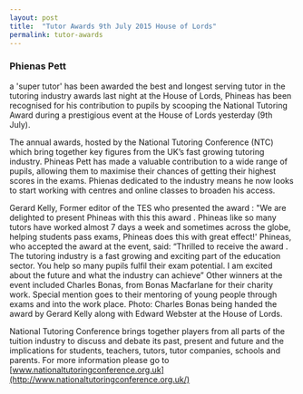 ```yaml
---
layout: post
title:  "Tutor Awards 9th July 2015 House of Lords"
permalink: tutor-awards
---
```

### Phienas Pett

a 'super tutor' has been  awarded  the best and longest serving tutor in the tutoring industry awards 
last night at the House of Lords, Phineas has been recognised for his contribution to pupils by scooping 
the National Tutoring  Award  during a prestigious event at the House of Lords yesterday (9th July).

The annual  awards, hosted by the National Tutoring Conference (NTC) which bring together key figures from the UK’s 
fast growing tutoring industry. Phineas Pett has made a valuable contribution to a wide range of pupils, allowing 
them to maximise their chances of getting their highest scores in the exams. Phienas dedicated to the industry means 
he now looks to start working with centres and online classes to broaden his access.

Gerard Kelly, Former editor of the TES who presented the  award  : "We are
delighted to present Phineas with this this  award  . Phineas like so many
tutors have worked almost 7 days a week and sometimes across the globe,
helping students pass exams, Phineas does this with great effect!' Phineas,
who accepted the  award  at the event, said: “Thrilled to receive the  award
. The tutoring industry is a fast growing and exciting part of the education
sector. You help so many pupils fulfil their exam potential. I am excited
about the future and what the industry can achieve” Other winners at the event
included Charles Bonas, from Bonas Macfarlane for their charity work. Special
mention goes to their mentoring of young people through exams and into the
work place. Photo: Charles Bonas being handed the  award  by Gerard Kelly
along with Edward Webster at the House of Lords.

National Tutoring Conference brings together players from all parts of the
tuition industry to discuss and debate its past, present and future and the
implications for students, teachers, tutors, tutor companies, schools and
parents. For more information please go to 
[www.nationaltutoringconference.org.uk](http://www.nationaltutoringconference.org.uk/)
